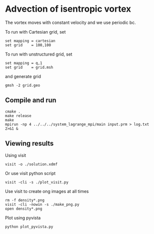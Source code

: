 # Advection of isentropic vortex

The vortex moves with constant velocity and we use periodic bc.

To run with Cartesian grid, set

```text
set mapping = cartesian
set grid    = 100,100
```

To run with unstructured grid, set

```text
set mapping = q,1
set grid    = grid.msh
```

and generate grid

```shell
gmsh -2 grid.geo
```

## Compile and run

```shell
cmake .
make release
make
mpirun -np 4 ../../../system_lagrange_mpi/main input.prm > log.txt 2>&1 &
```

## Viewing results

Using visit

```shell
visit -o ./solution.xdmf
```

Or use visit python script

```shell
visit -cli -s ./plot_visit.py
```

Use visit to create ong images at all times

```shell
rm -f density*.png
visit -cli -nowin -s ./make_png.py
open density*.png
```

Plot using pyvista

```shell
python plot_pyvista.py
```
